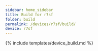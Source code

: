 ```yaml
---
sidebar: home_sidebar
title: Build for r7sf
folder: build
permalink: /devices/r7sf/build/
device: r7sf
---
```

{% include templates/device_build.md %}
